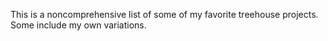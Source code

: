 This is a noncomprehensive list of some of my favorite treehouse projects. Some include my own variations.
